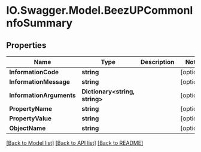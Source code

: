 # IO.Swagger.Model.BeezUPCommonInfoSummary
## Properties

Name | Type | Description | Notes
------------ | ------------- | ------------- | -------------
**InformationCode** | **string** |  | [optional] 
**InformationMessage** | **string** |  | [optional] 
**InformationArguments** | **Dictionary&lt;string, string&gt;** |  | [optional] 
**PropertyName** | **string** |  | [optional] 
**PropertyValue** | **string** |  | [optional] 
**ObjectName** | **string** |  | [optional] 

[[Back to Model list]](../README.md#documentation-for-models) [[Back to API list]](../README.md#documentation-for-api-endpoints) [[Back to README]](../README.md)

